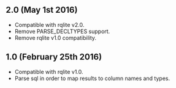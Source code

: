 
## 2.0 (May 1st 2016)
- Compatible with rqlite v2.0.
- Remove PARSE_DECLTYPES support.
- Remove rqlite v1.0 compatibility.

## 1.0 (February 25th 2016)
- Compatible with rqlite v1.0.
- Parse sql in order to map results to column names and types.
